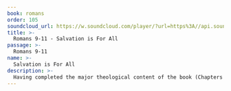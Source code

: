 ```yaml
---
book: romans
order: 105
soundcloud_url: https://w.soundcloud.com/player/?url=https%3A//api.soundcloud.com/tracks/
title: >-
  Romans 9-11 - Salvation is For All
passage: >-
  Romans 9-11
name: >-
  Salvation is For All
description: >-
  Having completed the major theological content of the book (Chapters 1-8), Paul now turns his attention to the historic people of God--Israel. He believes that one day they will accept their Messiah, Jesus, and be saved. This in no way limits the salvation of the world, namely the Gentiles. Christ died for all!
---
```


